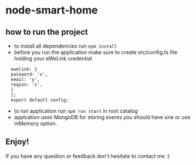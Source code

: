 # node-smart-home

## how to run the project 
- to install all dependencies run ``npm install``
- before you run the application make sure to create src/config.ts file holding your eWeLink credential
```const config = {
  ewelink: {
  password: 'x',
  email: 'y',
  reqion: 'z',
  }
  };
  export default config;
```
- to run application run ``npm run start`` in root catalog 
- applcation uses MongoDB for storing events you should have one or use inMemory option.

Enjoy!
---
If you have any question or feedback don't hesitate to contact me :)
